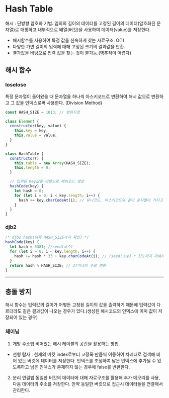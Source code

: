 # Hash Table

해시 : 단방향 암호화 기법.
임의의 길이의 데이터를 고정된 길이의 데이터(암호화된 문자열)로 매핑하고 내부적으로 배열(버킷)을 사용하여 데이터(value)를 저장한다.

- 해시함수를 사용하여 특정 값을 신속하게 찾는 자료구조. O(1)
- 다양한 가변 길이의 입력에 대해 고정된 크기의 결과값을 반환.
- 결과값을 바탕으로 입력 값을 찾는 것이 불가능.(역추적이 어렵다)

## 해시 함수

### loselose

특정 문자열이 들어왔을 때 문자열을 하나씩 아스키코드로 변환하여 해시 값으로 변환하고 그 값을 인덱스로써 사용한다. (Division Method)

```js
const HASH_SIZE = 1013; // 범위지정

class Element {
  constructor(key, value) {
    this.key = key;
    this.value = value;
  }
}

class HashTable {
  constructor() {
    this.table = new Array(HASH_SIZE);
    this.length = 0;
  }

  // 입력된 Key값을 바탕으로 해쉬코드 생성
  hashCode(key) {
    let hash = 0;
    for (let i = 0; i < key.length; i++) {
      hash += key.charCodeAt(i); // 유니코드, 아스키코드와 같이 문자열이 가지고 있는 수의 값을 누적해서 저장한다. (Digit Folding)
    }
  }
}
```

### djb2

```js
/* djb2 hash(위쪽 HASH_SIZE까지 확인) */
hashCode(key) {
  let hash = 5381; //seed(소수)
  for (let i = 0; i < key.length; i++) {
    hash += hash * 33 + key.charCodeAt(i); // (seed(소수) * 33)까지 더해서 충돌이 나지 않도록.
  }
  return hash % HASH_SIZE; // 37이내의 수로 변환
}
```

---

## 충돌 방지

해시 함수는 입력값의 길이가 어떻든 고정된 길이의 값을 출력하기 때문에 입력값이 다르더라도 같은 결과값이 나오는 경우가 있다.(생성된 해시코드의 인덱스에 이미 값이 저장되어 있는 경우)

### 체이닝

1. 개방 주소법
   비어있는 해시 테이블의 공간을 활용하는 방법.

- 선형 탐사 : 현재의 버킷 index로부터 고정폭 만큼씩 이동하여 차례대로 검색해 비어 있는 버킷에 데이터를 저장한다. 인덱스를 조정하여 남은 인덱스에 추가될 수 있도록하고 남은 인덱스가 존재하지 않는 경우에 false를 반환한다.

2. 분리 연결법
   동일한 버킷의 데이터에 대해 자료구조를 활용해 추가 메모리를 사용, 다음 데이터의 주소를 저장한다. 만약 동일한 버킷으로 접근시 데이터들을 연결해서 관리한다.
